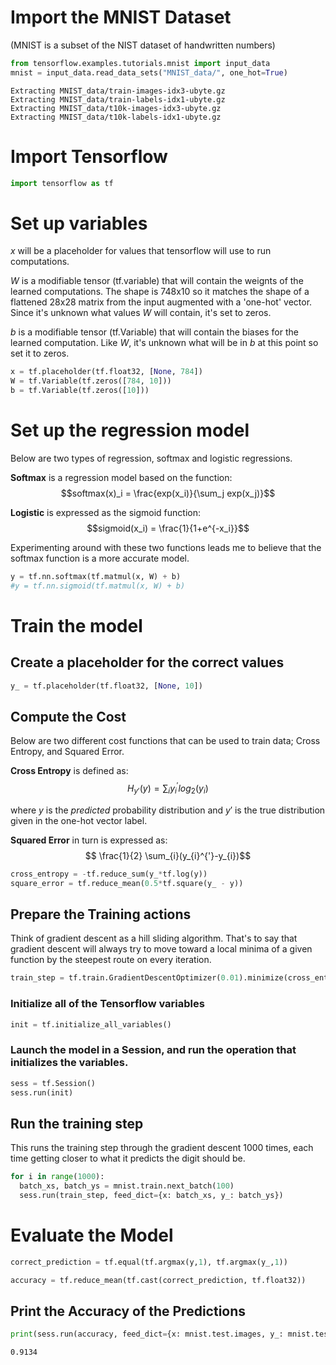 
# Import the MNIST Dataset
(MNIST is a subset of the NIST dataset of handwritten numbers)


```python
from tensorflow.examples.tutorials.mnist import input_data
mnist = input_data.read_data_sets("MNIST_data/", one_hot=True)
```

    Extracting MNIST_data/train-images-idx3-ubyte.gz
    Extracting MNIST_data/train-labels-idx1-ubyte.gz
    Extracting MNIST_data/t10k-images-idx3-ubyte.gz
    Extracting MNIST_data/t10k-labels-idx1-ubyte.gz


# Import Tensorflow


```python
import tensorflow as tf
```

# Set up variables
$x$ will be a placeholder for values that tensorflow will use to run computations.

$W$ is a modifiable tensor (tf.variable) that will contain the weignts of the learned computations. The shape is 748x10 so it matches the shape of a flattened 28x28 matrix from the input augmented with a 'one-hot' vector. Since it's unknown what values $W$ will contain, it's set to zeros.

$b$ is a modifiable tensor (tf.Variable) that will contain the biases for the learned computation. Like $W$, it's unknown what will be in $b$ at this point so set it to zeros.


```python
x = tf.placeholder(tf.float32, [None, 784])
W = tf.Variable(tf.zeros([784, 10]))
b = tf.Variable(tf.zeros([10]))
```

# Set up the regression model

Below are two types of regression, softmax and logistic regressions. 

**Softmax** is a regression model based on the function: $$softmax(x)_i = \frac{exp(x_i)}{\sum_j exp(x_j)}$$

**Logistic** is expressed as the sigmoid function: $$sigmoid(x_i) = \frac{1}{1+e^{-x_i}}$$

Experimenting around with these two functions leads me to believe that the softmax function is a more accurate model.


```python
y = tf.nn.softmax(tf.matmul(x, W) + b)
#y = tf.nn.sigmoid(tf.matmul(x, W) + b)
```

# Train the model

## Create a placeholder for the correct values


```python
y_ = tf.placeholder(tf.float32, [None, 10])
```

## Compute the Cost

Below are two different cost functions that can be used to train data; Cross Entropy, and Squared Error.

**Cross Entropy** is defined as: $$H_{y'}(y) = \sum_{i} {y}_{i}^{'}log_2(y_i)$$

where $y$ is the *predicted* probability distribution and $y'$ is the true distribution given in the one-hot vector label.

**Squared Error** in turn is expressed as: $$ \frac{1}{2} \sum_{i}(y_{i}^{'}-y_{i})$$


```python
cross_entropy = -tf.reduce_sum(y_*tf.log(y))
square_error = tf.reduce_mean(0.5*tf.square(y_ - y))
```

## Prepare the Training actions

Think of gradient descent as a hill sliding algorithm. That's to say that gradient descent will always try to move toward a local minima of a given function by the steepest route on every iteration.


```python
train_step = tf.train.GradientDescentOptimizer(0.01).minimize(cross_entropy)
```

### Initialize all of the Tensorflow variables


```python
init = tf.initialize_all_variables()
```

### Launch the model in a Session, and run the operation that initializes the variables.


```python
sess = tf.Session()
sess.run(init)
```

## Run the training step 

This runs the training step through the gradient descent 1000 times, each time getting closer to what it predicts the digit should be.


```python
for i in range(1000):
  batch_xs, batch_ys = mnist.train.next_batch(100)
  sess.run(train_step, feed_dict={x: batch_xs, y_: batch_ys})
```

# Evaluate the Model


```python
correct_prediction = tf.equal(tf.argmax(y,1), tf.argmax(y_,1))
```


```python
accuracy = tf.reduce_mean(tf.cast(correct_prediction, tf.float32))
```

## Print the Accuracy of the Predictions


```python
print(sess.run(accuracy, feed_dict={x: mnist.test.images, y_: mnist.test.labels}))
```

    0.9134

